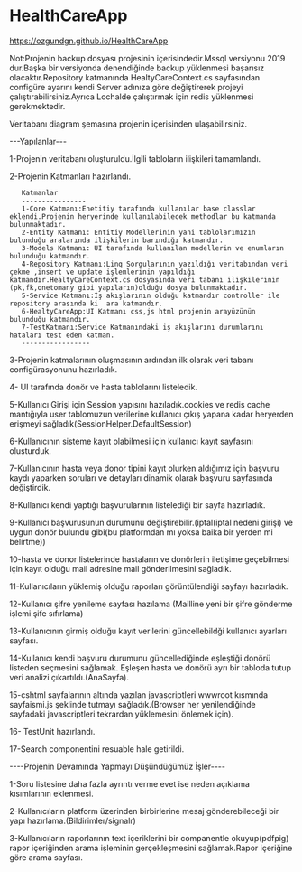 # HealthCareApp
https://ozgundgn.github.io/HealthCareApp

Not:Projenin backup dosyası projesinin içerisindedir.Mssql versiyonu 2019 dur.Başka bir versiyonda denendiğinde backup yüklenmesi başarısız olacaktır.Repository katmanında
HealtyCareContext.cs sayfasından configüre ayarını kendi Server adınıza göre değiştirerek projeyi çalıştırabilirsiniz.Ayrıca Lochalde çalıştırmak için redis yüklenmesi gerekmektedir.

Veritabanı diagram şemasına projenin içerisinden ulaşabilirsiniz.

---Yapılanlar---

1-Projenin veritabanı oluşturuldu.İlgili tabloların ilişkileri tamamlandı. 

2-Projenin Katmanları hazırlandı.

       
       Katmanlar
       ----------------
       1-Core Katmanı:Enetitiy tarafında kullanılar base classlar eklendi.Projenin heryerinde kullanılabilecek methodlar bu katmanda bulunmaktadır.
       2-Entity Katmanı: Entitiy Modellerinin yani tablolarımızın bulunduğu aralarında ilişkilerin barındığı katmandır.
       3-Models Katmanı: UI tarafında kullanılan modellerin ve enumların bulunduğu katmandır.
       4-Repository Katmanı:Linq Sorgularının yazıldığı veritabından veri çekme ,insert ve update işlemlerinin yapıldığı katmandır.HealtyCareContext.cs dosyasında veri tabanı ilişkilerinin (pk,fk,onetomany gibi yapıların)olduğu dosya bulunmaktadır.
       5-Service Katmanı:İş akışlarının olduğu katmandır controller ile repository arasında ki  ara katmandır.
       6-HealtyCareApp:UI Katmanı css,js html projenin arayüzünün bulunduğu katmandır.
       7-TestKatmanı:Service Katmanındaki iş akışlarını durumlarını hataları test eden katman.
       -----------------
       
 3-Projenin katmalarının oluşmasının ardından ilk olarak veri tabanı configürasyonunu hazırladık.
 
 4- UI tarafında donör ve hasta tablolarını listeledik.
 
 5-Kullanıcı Girişi için Session yapısını hazıladık.cookies ve redis cache mantığıyla user tablomuzun verilerine kullanıcı çıkış yapana kadar heryerden erişmeyi sağladık(SessionHelper.DefaultSession)
 
 6-Kullanıcının sisteme kayıt olabilmesi için kullanıcı kayıt sayfasını oluşturduk.
 
 7-Kullanıcının hasta veya donor tipini kayıt olurken aldığımız için başvuru kaydı yaparken soruları ve detayları dinamik olarak başvuru sayfasında değiştirdik.
 
 8-Kullanıcı kendi yaptığı başvurularının listelediği bir sayfa hazırladık.
 
 9-Kullanıcı başvurusunun durumunu değiştirebilir.(iptal(iptal nedeni girişi) ve uygun donör bulundu gibi(bu platformdan mı yoksa baika bir yerden mi belirtme))
 
 10-hasta ve donor listelerinde  hastaların ve donörlerin iletişime geçebilmesi için kayıt olduğu mail adresine mail gönderilmesini sağladık.
 
 11-Kullanıcıların yüklemiş olduğu raporları görüntülendiği sayfayı hazırladık.
 
 12-Kullanıcı şifre yenileme sayfası hazılama (Mailline yeni bir şifre gönderme işlemi şife sıfırlama)
 
 13-Kullanıcının girmiş olduğu kayıt verilerini güncellebildği kullanıcı ayarları sayfası.
 
 14-Kullanıcı kendi başvuru durumunu  güncellediğinde eşleştiği donörü listeden seçmesini sağlamak. Eşleşen hasta ve donörü ayrı bir tabloda tutup veri analizi çıkartıldı.(AnaSayfa).
 
 15-cshtml sayfalarının altında yazılan javascriptleri wwwroot kısmında sayfaismi.js şeklinde tutmayı sağladık.(Browser  her yenilendiğinde sayfadaki javascriptleri tekrardan yüklemesini önlemek için).
 
 16- TestUnit hazırlandı.
 
 17-Search componentini resuable hale getirildi.


----Projenin Devamında Yapmayı Düşündüğümüz İşler----
 
 1-Soru listesine daha fazla ayrıntı verme evet ise neden açıklama kısımlarının eklenmesi.
 
 2-Kullanıcıların platform üzerinden birbirlerine mesaj gönderebileceği bir yapı hazırlama.(Bildirimler/signalr)
 
 3-Kullanıcıların raporlarının text içeriklerini bir companentle okuyup(pdfpig) rapor içeriğinden arama işleminin gerçekleşmesini sağlamak.Rapor içeriğine göre arama sayfası.
